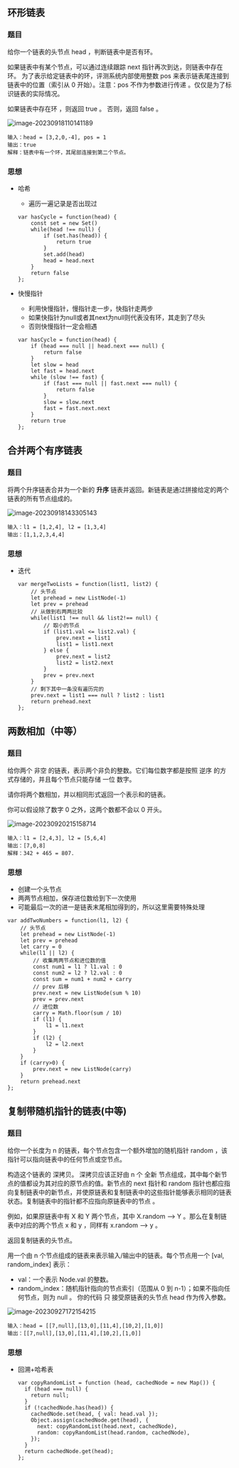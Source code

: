 ## 环形链表

### 题目

给你一个链表的头节点 head ，判断链表中是否有环。

如果链表中有某个节点，可以通过连续跟踪 next 指针再次到达，则链表中存在环。 为了表示给定链表中的环，评测系统内部使用整数 pos 来表示链表尾连接到链表中的位置（索引从 0 开始）。注意：pos 不作为参数进行传递 。仅仅是为了标识链表的实际情况。

如果链表中存在环 ，则返回 true 。 否则，返回 false 。

![image-20230918110141189](linkedList.assets/image-20230918110141189.png)

```
输入：head = [3,2,0,-4], pos = 1
输出：true
解释：链表中有一个环，其尾部连接到第二个节点。
```

### 思想

- 哈希

  - 遍历一遍记录是否出现过

  ```
  var hasCycle = function(head) {
      const set = new Set()
      while(head !== null) {
          if (set.has(head)) {
              return true
          }
          set.add(head)
          head = head.next
      }
      return false
  };
  ```

- 快慢指针

  - 利用快慢指针，慢指针走一步，快指针走两步
  - 如果快指针为null或者其next为null则代表没有环，其走到了尽头
  - 否则快慢指针一定会相遇

  ```
  var hasCycle = function(head) {
      if (head === null || head.next === null) {
          return false 
      }
      let slow = head
      let fast = head.next
      while (slow !== fast) {
          if (fast === null || fast.next === null) {
              return false
          }
          slow = slow.next
          fast = fast.next.next
      }
      return true
  };
  ```

## 合并两个有序链表

### 题目

将两个升序链表合并为一个新的 **升序** 链表并返回。新链表是通过拼接给定的两个链表的所有节点组成的。 

![image-20230918143305143](linkedList.assets/image-20230918143305143.png)

```
输入：l1 = [1,2,4], l2 = [1,3,4]
输出：[1,1,2,3,4,4]
```

### 思想

- 迭代

  ```
  var mergeTwoLists = function(list1, list2) {
      // 头节点
      let prehead = new ListNode(-1)
      let prev = prehead
      // 从做到右两两比较
      while(list1 !== null && list2!== null) {
          // 取小的节点
          if (list1.val <= list2.val) {
              prev.next = list1
              list1 = list1.next
          } else {
              prev.next = list2
              list2 = list2.next
          }
          prev = prev.next
      }
      // 剩下其中一条没有遍历完的
      prev.next = list1 === null ? list2 : list1
      return prehead.next
  };
  ```

 ## 两数相加（中等）
 ### 题目
 给你两个 非空 的链表，表示两个非负的整数。它们每位数字都是按照 逆序 的方式存储的，并且每个节点只能存储 一位 数字。

请你将两个数相加，并以相同形式返回一个表示和的链表。

你可以假设除了数字 0 之外，这两个数都不会以 0 开头。 

![image-20230920215158714](linkedList.assets/image-20230920215158714.png)

```
输入：l1 = [2,4,3], l2 = [5,6,4]
输出：[7,0,8]
解释：342 + 465 = 807.
```

### 思想

- 创建一个头节点
- 两两节点相加，保存进位数给到下一次使用
- 可能最后一次的进一是链表末尾相加得到的，所以这里需要特殊处理

```
var addTwoNumbers = function(l1, l2) {
	// 头节点
    let prehead = new ListNode(-1)
    let prev = prehead
    let carry = 0
    while(l1 || l2) {
    	// 收集两两节点和进位数的值
        const num1 = l1 ? l1.val : 0
        const num2 = l2 ? l2.val : 0
        const sum = num1 + num2 + carry
        // prev 后移
        prev.next = new ListNode(sum % 10)
        prev = prev.next
        // 进位数
        carry = Math.floor(sum / 10)
        if (l1) {
            l1 = l1.next
        }
        if (l2) {
            l2 = l2.next
        }
    }
    if (carry>0) {
        prev.next = new ListNode(carry)
    }
    return prehead.next
};
```

## 复制带随机指针的链表(中等)
### 题目
给你一个长度为 n 的链表，每个节点包含一个额外增加的随机指针 random ，该指针可以指向链表中的任何节点或空节点。

构造这个链表的 深拷贝。 深拷贝应该正好由 n 个 全新 节点组成，其中每个新节点的值都设为其对应的原节点的值。新节点的 next 指针和 random 指针也都应指向复制链表中的新节点，并使原链表和复制链表中的这些指针能够表示相同的链表状态。复制链表中的指针都不应指向原链表中的节点 。

例如，如果原链表中有 X 和 Y 两个节点，其中 X.random --> Y 。那么在复制链表中对应的两个节点 x 和 y ，同样有 x.random --> y 。

返回复制链表的头节点。

用一个由 n 个节点组成的链表来表示输入/输出中的链表。每个节点用一个 [val, random_index] 表示：

- val：一个表示 Node.val 的整数。
- random_index：随机指针指向的节点索引（范围从 0 到 n-1）；如果不指向任何节点，则为  null 。
你的代码 只 接受原链表的头节点 head 作为传入参数。

![image-20230927172154215](linkedList.assets/image-20230927172154215.png)

```
输入：head = [[7,null],[13,0],[11,4],[10,2],[1,0]]
输出：[[7,null],[13,0],[11,4],[10,2],[1,0]]
```

### 思想

- 回溯+哈希表

  ```
  var copyRandomList = function (head, cachedNode = new Map()) {
    if (head === null) {
      return null;
    }
    if (!cachedNode.has(head)) {
      cachedNode.set(head, { val: head.val });
      Object.assign(cachedNode.get(head), {
        next: copyRandomList(head.next, cachedNode),
        random: copyRandomList(head.random, cachedNode),
      });
    }
    return cachedNode.get(head);
  };
  ```
  
  

